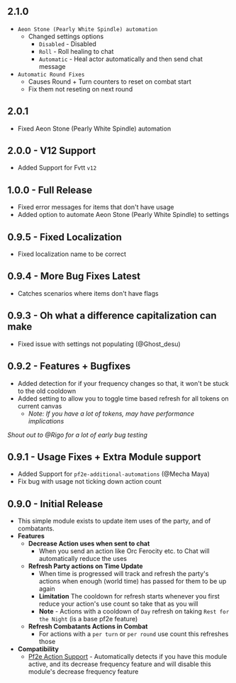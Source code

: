 ## 2.1.0
- `Aeon Stone (Pearly White Spindle) automation`
  - Changed settings options
    - `Disabled` - Disabled
    - `Roll` - Roll healing to chat
    - `Automatic` - Heal actor automatically and then send chat message
- `Automatic Round Fixes`
  - Causes Round + Turn counters to reset on combat start
  - Fix them not reseting on next round
## 2.0.1
- Fixed Aeon Stone (Pearly White Spindle) automation
## 2.0.0 - V12 Support
- Added Support for Fvtt `v12`
## 1.0.0 - Full Release
- Fixed error messages for items that don't have usage
- Added option to automate Aeon Stone (Pearly White Spindle) to settings
## 0.9.5 - Fixed Localization
- Fixed localization name to be correct
## 0.9.4 - More Bug Fixes Latest
- Catches scenarios where items don't have flags
## 0.9.3 - Oh what a difference capitalization can make
- Fixed issue with settings not populating (@Ghost_desu)
## 0.9.2 - Features + Bugfixes
- Added detection for if your frequency changes so that, it won't be stuck to the old cooldown
- Added setting to allow you to toggle time based refresh for all tokens on current canvas
  - _Note: If you have a lot of tokens, may have performance implications_

_Shout out to @Rigo for a lot of early bug testing_
## 0.9.1 - Usage Fixes + Extra Module support
- Added Support for `pf2e-additional-automations` (@Mecha Maya)
- Fix bug with usage not ticking down action count
## 0.9.0 - Initial Release
- This simple module exists to update item uses of the party, and of combatants.
- **Features**
  - **Decrease Action uses when sent to chat**
      - When you send an action like Orc Ferocity etc. to Chat will automatically reduce the uses
  - **Refresh Party actions on Time Update**
    - When time is progressed will track and refresh the party's actions when enough (world time) has passed for them to be up again
    - **Limitation** The cooldown for refresh starts whenever you first reduce your action's use count so take that as you will
    - **Note** - Actions with a cooldown of `Day` refresh on taking `Rest for the Night` (is a base pf2e feature)
  - **Refresh Combatants Actions in Combat**
    - For actions with a `per turn` or `per round` use count this refreshes those
- **Compatibility**
  - [Pf2e Action Support](https://github.com/reyzor1991/foundry-vtt-pf2e-action-support) - Automatically detects if you have this module active, and its decrease frequency feature and will disable this module's decrease frequency feature
